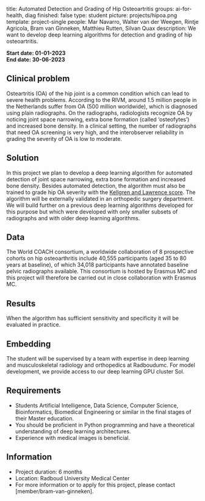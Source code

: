 title: Automated Detection and Grading of Hip Osteoartritis
groups: ai-for-health, diag
finished: false
type: student
picture: projects/hipoa.png
template: project-single
people: Mar Navarro, Walter van der Weegen, Rintje Agricola, Bram van Ginneken, Matthieu Rutten, Silvan Quax
description: We want to develop deep learning algorithms for detection and grading of hip osteoartritis.

**Start date: 01-01-2023** <br>
**End date: 30-06-2023**

## Clinical problem
Osteartritis (OA) of the hip joint is a common condition which can lead to severe health problems. According to the RIVM, around 1.5 million people in the Netherlands suffer from OA (500 million worldwide), which is diagnosed using plain radiographs. On the radiographs, radiologists recognize OA by noticing joint space narrowing, extra bone formation (called ‘osteofytes’) and increased bone density. In a clinical setting, the number of radiographs that need OA screening is very high, and the interobserver reliability in grading the severity of OA is low to moderate.

## Solution 
In this project we plan to develop a deep learning algorithm for automated detection of joint space narrowing, extra bone formation and increased bone density. Besides automated detection, the algorithm must also be trained to grade hip OA severity with the [Kellgren and Lawrence score](https://radiopaedia.org/articles/kellgren-and-lawrence-system-for-classification-of-osteoarthritis?lang=us). The algorithm will be externally validated in an orthopedic surgery department. We will build further on a previous deep learning algorithms developed for this purpose but which were developed with only smaller subsets of radiographs and with older deep learning algorithms.

## Data 
The World COACH consortium, a worldwide collaboration of 8 prospective cohorts on hip osteoarthritis include 40,555 participants (aged 35 to 80 years at baseline), of which 34,018 participants have annotated baseline pelvic radiographs available. This consortium is hosted by Erasmus MC and this project will therefore be carried out in close collaboration with Erasmus MC.

## Results
When the algorithm has sufficient sensitivity and specificity it will be evaluated in practice.

## Embedding 
The student will be supervised by a team with expertise in deep learning and musculoskeletal radiology and orthopedics at Radboudumc. For model development, we provide access to our deep learning GPU cluster Sol.

## Requirements 
- Students Artificial Intelligence, Data Science, Computer Science, Bioinformatics, Biomedical Engineering or similar in the final stages of their Master education. 
- You should be proficient in Python programming and have a theoretical understanding of deep learning architectures.
- Experience with medical images is beneficial.

## Information 
- Project duration: 6 months 
- Location: Radboud University Medical Center 
- For more information or to apply for this project, please contact [member/bram-van-ginneken].
